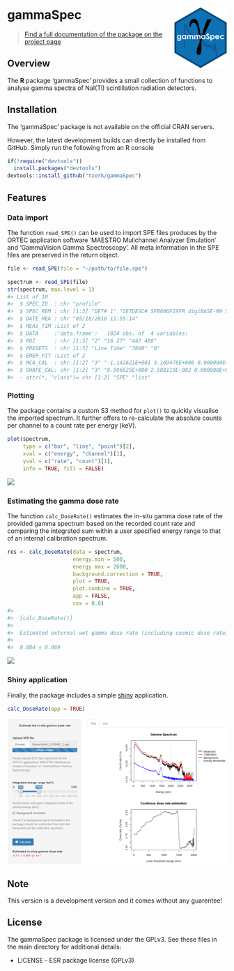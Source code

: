 
<!-- README.md is generated from README.Rmd. Please edit that file -->

# gammaSpec <a href='https://tzerk.github.io/gammaSpec/'><img src='man/figures/logo.png' align="right" height="138.5" /></a>

<!-- badges: start -->

<!-- badges: end -->

> [Find a full documentation of the package on the project
> page](https://tzerk.github.io/gammaSpec/)

## Overview

The **R** package ‘gammaSpec’ provides a small collection of functions
to analyse gamma spectra of NaI(Tl) scintillation radiation detectors.

## Installation

The ‘gammaSpec’ package is not available on the official CRAN servers.

However, the latest development builds can directly be installed from
GitHub. Simply run the following from an R console

``` r
if(!require("devtools"))
  install.packages("devtools")
devtools::install_github("tzerk/gammaSpec")
```

## Features

### Data import

The function `read_SPE()` can be used to import SPE files produces by
the ORTEC application software ‘MAESTRO Mulichannel Analyzer Emulation’
and ‘GammaVision Gamma Spectroscopy’. All meta information in the SPE
files are preserved in the return object.

``` r
file <- read_SPE(file = "~/path/to/file.spe")
```

``` r
spectrum <- read_SPE(file)
str(spectrum, max.level = 1)
#> List of 10
#>  $ SPEC_ID  : chr "profile"
#>  $ SPEC_REM : chr [1:3] "DET# 1" "DETDESC# SFB806F2XFR digiBASE-RH SN 15121444" "AP# GammaVision Version 6.07"
#>  $ DATE_MEA : chr "05/18/2016 11:55:14"
#>  $ MEAS_TIM :List of 2
#>  $ DATA     :'data.frame':   1024 obs. of  4 variables:
#>  $ ROI      : chr [1:3] "2" "16 27" "447 488"
#>  $ PRESETS  : chr [1:3] "Live Time" "3600" "0"
#>  $ ENER_FIT :List of 2
#>  $ MCA_CAL  : chr [1:2] "3" "-1.142621E+001 3.169478E+000 0.000000E+000 keV"
#>  $ SHAPE_CAL: chr [1:2] "3" "8.996625E+000 2.588119E-002 0.000000E+000"
#>  - attr(*, "class")= chr [1:2] "SPE" "list"
```

### Plotting

The package contains a custom S3 method for `plot()` to quickly
visualise the imported spectrum. It further offers to re-calculate the
absolute counts per channel to a count rate per energy (keV).

``` r
plot(spectrum, 
     type = c("bar", "line", "point")[2],
     xval = c("energy", "channel")[1], 
     yval = c("rate", "count")[1],
     info = TRUE, fill = FALSE)
```

![](README-spec_plot-1.png)<!-- -->

### Estimating the gamma dose rate

The function `calc_DoseRate()` estimates the in-situ gamma dose rate of
the provided gamma spectrum based on the recorded count rate and
comparing the integrated sum within a user specified energy range to
that of an internal calibration spectrum.

``` r
res <- calc_DoseRate(data = spectrum,
                     energy.min = 500,
                     energy.max = 2600,
                     background.correction = TRUE,
                     plot = TRUE,
                     plot.combine = TRUE,
                     app = FALSE,
                     cex = 0.8)
#> 
#>  [calc_DoseRate()]
#> 
#>  Estimated external wet gamma dose rate (including cosmic dose rate):
#> 
#>  0.884 ± 0.069
```

![](README-doserate-1.png)<!-- -->

### Shiny application

Finally, the package includes a simple
[shiny](https://github.com/rstudio/shiny) application.

``` r
calc_DoseRate(app = TRUE)
```

![app](man/figures/app.png)

## Note

This version is a development version and it comes without any
guarentee\!

## License

The gammaSpec package is licensed under the GPLv3. See these files in
the main directory for additional details:

  - LICENSE - ESR package license (GPLv3)
